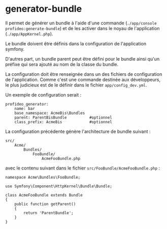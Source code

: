 # generator-bundle

Il permet de générer un bundle à l'aide d'une commande (`./app/console profideo:generate-bundle`) et de les activer
dans le noyau de l'application (`./app/AppKernel.php`).

Le bundle doivent être définis dans la configuration de l'application symfony.

D'autres part, un bundle parent peut être défini pour le bundle ainsi qu'un préfixe qui sera ajouté au nom de
la classe du bundle.

La configuration doit être renseignée dans un des fichiers de configuration de l'application. Comme c'est une commande
destinée aux développeurs, le plus judicieux est de le définir dans le fichier `app/config_dev.yml`.

Un exemple de configuration serait  :

```
profideo_generator:
    name: bar
    base_namespace: AcmeBis\Bundles
    parent: ParentBisBundle          #optionnel
    class_prefix: AcmeBis            #optionnel
```

La configuration précédente génère l'architecture de bundle suivant :

```
src/
    Acme/
        Bundles/
            FooBundle/
                AcmeFooBundle.php
```

avec le contenu suivant dans le fichier `src/FooBundle/AcmeFooBundle.php` :

```
namespace Acme\Bundles\FooBundle;

use Symfony\Component\HttpKernel\Bundle\Bundle;

class AcmeFooBundle extends Bundle
{
    public function getParent()
    {
        return 'ParentBundle';
    }
}
```
